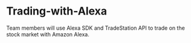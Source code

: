 # Trading-with-Alexa
Team members will use Alexa SDK and TradeStation API to trade on the stock market with Amazon Alexa.
